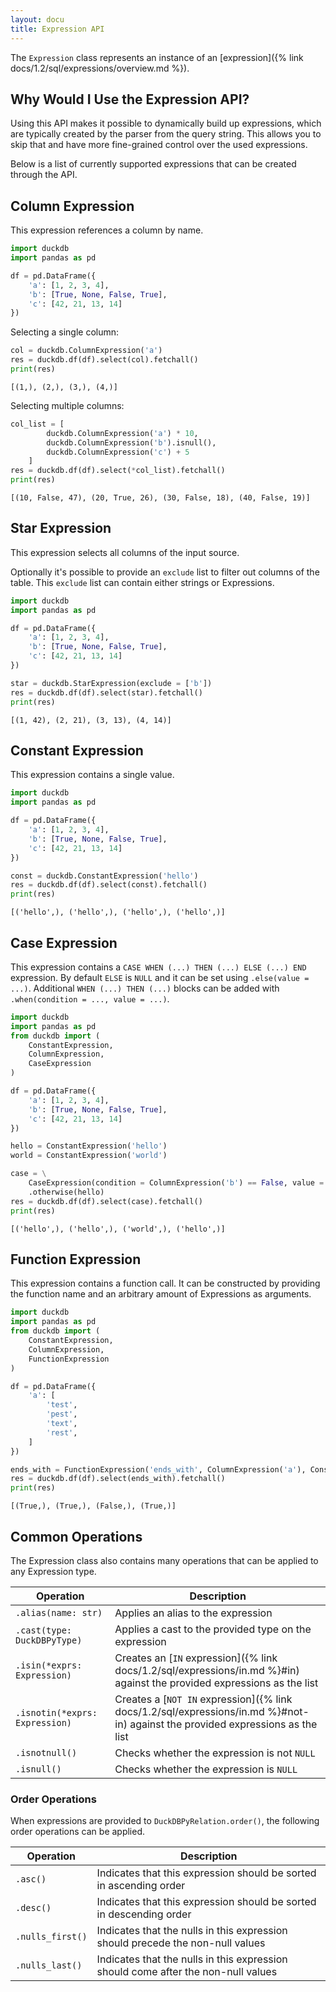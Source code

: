 ```yaml
---
layout: docu
title: Expression API
---
```


The `Expression` class represents an instance of an [expression]({% link docs/1.2/sql/expressions/overview.md %}).

## Why Would I Use the Expression API?

Using this API makes it possible to dynamically build up expressions, which are typically created by the parser from the query string.
This allows you to skip that and have more fine-grained control over the used expressions.

Below is a list of currently supported expressions that can be created through the API.

## Column Expression

This expression references a column by name.

```python
import duckdb
import pandas as pd

df = pd.DataFrame({
    'a': [1, 2, 3, 4],
    'b': [True, None, False, True],
    'c': [42, 21, 13, 14]
})
```

Selecting a single column:

```python
col = duckdb.ColumnExpression('a')
res = duckdb.df(df).select(col).fetchall()
print(res)
```

```text
[(1,), (2,), (3,), (4,)]
```

Selecting multiple columns:

```python
col_list = [
        duckdb.ColumnExpression('a') * 10,
        duckdb.ColumnExpression('b').isnull(),
        duckdb.ColumnExpression('c') + 5
    ]
res = duckdb.df(df).select(*col_list).fetchall()
print(res)
```

```text
[(10, False, 47), (20, True, 26), (30, False, 18), (40, False, 19)]
```

## Star Expression

This expression selects all columns of the input source.

Optionally it's possible to provide an `exclude` list to filter out columns of the table.
This `exclude` list can contain either strings or Expressions.

```python
import duckdb
import pandas as pd

df = pd.DataFrame({
    'a': [1, 2, 3, 4],
    'b': [True, None, False, True],
    'c': [42, 21, 13, 14]
})

star = duckdb.StarExpression(exclude = ['b'])
res = duckdb.df(df).select(star).fetchall()
print(res)
```

```text
[(1, 42), (2, 21), (3, 13), (4, 14)]
```

## Constant Expression

This expression contains a single value.

```python
import duckdb
import pandas as pd

df = pd.DataFrame({
    'a': [1, 2, 3, 4],
    'b': [True, None, False, True],
    'c': [42, 21, 13, 14]
})

const = duckdb.ConstantExpression('hello')
res = duckdb.df(df).select(const).fetchall()
print(res)
```

```text
[('hello',), ('hello',), ('hello',), ('hello',)]
```

## Case Expression

This expression contains a `CASE WHEN (...) THEN (...) ELSE (...) END` expression.
By default `ELSE` is `NULL` and it can be set using `.else(value = ...)`.
Additional `WHEN (...) THEN (...)` blocks can be added with `.when(condition = ..., value = ...)`.

```python
import duckdb
import pandas as pd
from duckdb import (
    ConstantExpression,
    ColumnExpression,
    CaseExpression
)

df = pd.DataFrame({
    'a': [1, 2, 3, 4],
    'b': [True, None, False, True],
    'c': [42, 21, 13, 14]
})

hello = ConstantExpression('hello')
world = ConstantExpression('world')

case = \
    CaseExpression(condition = ColumnExpression('b') == False, value = world) \
    .otherwise(hello)
res = duckdb.df(df).select(case).fetchall()
print(res)
```

```text
[('hello',), ('hello',), ('world',), ('hello',)]
```

## Function Expression

This expression contains a function call.
It can be constructed by providing the function name and an arbitrary amount of Expressions as arguments.

```python
import duckdb
import pandas as pd
from duckdb import (
    ConstantExpression,
    ColumnExpression,
    FunctionExpression
)

df = pd.DataFrame({
    'a': [
        'test',
        'pest',
        'text',
        'rest',
    ]
})

ends_with = FunctionExpression('ends_with', ColumnExpression('a'), ConstantExpression('est'))
res = duckdb.df(df).select(ends_with).fetchall()
print(res)
```

```text
[(True,), (True,), (False,), (True,)]
```

## Common Operations

The Expression class also contains many operations that can be applied to any Expression type.

| Operation                      | Description                                                                                                                 |
|--------------------------------|-----------------------------------------------------------------------------------------------------------------------------|
| `.alias(name: str)`            | Applies an alias to the expression                                                                                          |
| `.cast(type: DuckDBPyType)`    | Applies a cast to the provided type on the expression                                                                       |
| `.isin(*exprs: Expression)`    | Creates an [`IN` expression]({% link docs/1.2/sql/expressions/in.md %}#in) against the provided expressions as the list         |
| `.isnotin(*exprs: Expression)` | Creates a [`NOT IN` expression]({% link docs/1.2/sql/expressions/in.md %}#not-in) against the provided expressions as the list  |
| `.isnotnull()`                 | Checks whether the expression is not `NULL`                                                                                 |
| `.isnull()`                    | Checks whether the expression is `NULL`                                                                                     |

### Order Operations

When expressions are provided to `DuckDBPyRelation.order()`, the following order operations can be applied.

| Operation                      | Description                                                                        |
|--------------------------------|------------------------------------------------------------------------------------|
| `.asc()`                       | Indicates that this expression should be sorted in ascending order                 |
| `.desc()`                      | Indicates that this expression should be sorted in descending order                |
| `.nulls_first()`               | Indicates that the nulls in this expression should precede the non-null values     |
| `.nulls_last()`                | Indicates that the nulls in this expression should come after the non-null values  |